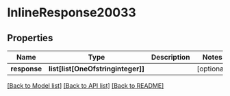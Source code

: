 # InlineResponse20033

## Properties
Name | Type | Description | Notes
------------ | ------------- | ------------- | -------------
**response** | **list[list[OneOfstringinteger]]** |  | [optional] 

[[Back to Model list]](../README.md#documentation-for-models) [[Back to API list]](../README.md#documentation-for-api-endpoints) [[Back to README]](../README.md)


